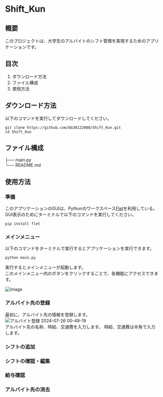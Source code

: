 # Shift_Kun
## 概要
このプロジェクトは、大学生のアルバイトのシフト管理を実現するためのアプリケーションです。

## 目次
1. ダウンロード方法
2. ファイル構成
3. 使用方法
   

## ダウンロード方法
以下のコマンドを実行してダウンロードしてください。
```
git clone https://github.com/bb38122080/Shift_Kun.git
cd Shift_Kun
```

## ファイル構成
├── main.py  
└── README.md

## 使用方法
### 準備
このアプリケーションのGUIは、Pythonのワークスペース[Flet](https://flet.dev/)を利用している。  
GUI表示のためにターミナルで以下のコマンドを実行してください。
```
pip install flet
```

### メインメニュー
以下のコマンドをターミナルで実行するとアプリケーションを実行できます。
```
python main.py
```
  
実行するとメインメニューが起動します。  
このメインメニュー内のボタンをクリックすることで、各機能にアクセスできます。

![image](https://github.com/user-attachments/assets/710e0a83-fdfc-43f0-82d5-c02d694caafb)  

### アルバイト先の登録
最初に、アルバイト先の情報を登録します。  
![アルバイト登録 2024-07-26 00-49-19](https://github.com/user-attachments/assets/d4424c41-edb2-4cab-b349-0938de037652)  
アルバイト先の名称、時給、交通費を入力します。
時給、交通費は半角で入力します。


### シフトの追加

### シフトの確認・編集

### 給与確認

### アルバイト先の消去


